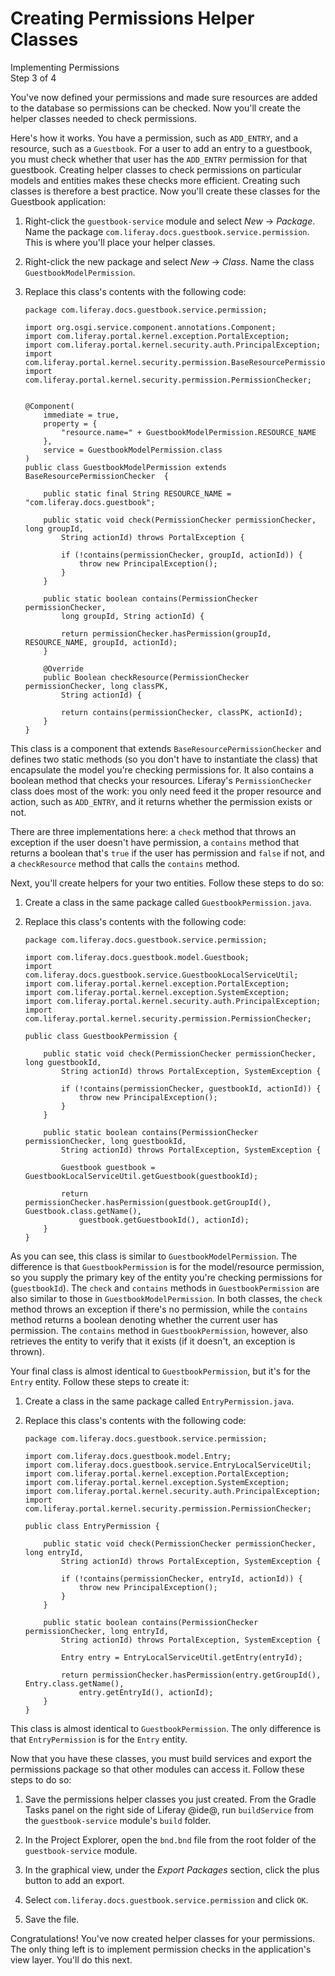 # Creating Permissions Helper Classes

<div class="learn-path-step">
    <p>Implementing Permissions<br>Step 3 of 4</p>
</div>

You've now defined your permissions and made sure resources are added to the 
database so permissions can be checked. Now you'll create the helper classes 
needed to check permissions. 

Here's how it works. You have a permission, such as `ADD_ENTRY`, and a resource,
such as a `Guestbook`. For a user to add an entry to a guestbook, you must check 
whether that user has the `ADD_ENTRY` permission for that guestbook. Creating 
helper classes to check permissions on particular models and entities makes 
these checks more efficient. Creating such classes is therefore a best practice. 
Now you'll create these classes for the Guestbook application: 

1.  Right-click the `guestbook-service` module and select *New* &rarr; 
    *Package*. Name the package `com.liferay.docs.guestbook.service.permission`. 
    This is where you'll place your helper classes. 

2.  Right-click the new package and select *New* &rarr; *Class*. Name the class 
    `GuestbookModelPermission`. 

3.  Replace this class's contents with the following code: 

        package com.liferay.docs.guestbook.service.permission;
        
        import org.osgi.service.component.annotations.Component;
        import com.liferay.portal.kernel.exception.PortalException;
        import com.liferay.portal.kernel.security.auth.PrincipalException;
        import com.liferay.portal.kernel.security.permission.BaseResourcePermissionChecker;
        import com.liferay.portal.kernel.security.permission.PermissionChecker;


        @Component(
            immediate = true,
            property = {
                "resource.name=" + GuestbookModelPermission.RESOURCE_NAME
            },
            service = GuestbookModelPermission.class
        )
        public class GuestbookModelPermission extends BaseResourcePermissionChecker  {

            public static final String RESOURCE_NAME = "com.liferay.docs.guestbook";

            public static void check(PermissionChecker permissionChecker, long groupId,
                String actionId) throws PortalException {

                if (!contains(permissionChecker, groupId, actionId)) {
                    throw new PrincipalException();
                }
            }

            public static boolean contains(PermissionChecker permissionChecker,
                long groupId, String actionId) {

                return permissionChecker.hasPermission(groupId, RESOURCE_NAME, groupId, actionId);
            }

            @Override
            public Boolean checkResource(PermissionChecker permissionChecker, long classPK, 
                String actionId) {

                return contains(permissionChecker, classPK, actionId);
            }
        }

This class is a component that extends `BaseResourcePermissionChecker` and 
defines two static methods (so you don't have to instantiate the class) that 
encapsulate the model you're checking permissions for. It also contains a 
boolean method that checks your resources. Liferay's `PermissionChecker` class 
does most of the work: you only need feed it the proper resource and action, 
such as `ADD_ENTRY`, and it returns whether the permission exists or not. 

There are three implementations here: a `check` method that throws an exception 
if the user doesn't have permission, a `contains` method that returns a boolean 
that's `true` if the user has permission and `false` if not, and a 
`checkResource` method that calls the `contains` method. 

Next, you'll create helpers for your two entities. Follow these steps to do so: 

1.  Create a class in the same package called `GuestbookPermission.java`. 

2.  Replace this class's contents with the following code: 

        package com.liferay.docs.guestbook.service.permission;

        import com.liferay.docs.guestbook.model.Guestbook;
        import com.liferay.docs.guestbook.service.GuestbookLocalServiceUtil;
        import com.liferay.portal.kernel.exception.PortalException;
        import com.liferay.portal.kernel.exception.SystemException;
        import com.liferay.portal.kernel.security.auth.PrincipalException;
        import com.liferay.portal.kernel.security.permission.PermissionChecker;

        public class GuestbookPermission {

            public static void check(PermissionChecker permissionChecker, long guestbookId, 
                String actionId) throws PortalException, SystemException {

                if (!contains(permissionChecker, guestbookId, actionId)) {
                    throw new PrincipalException();
                }
            }

            public static boolean contains(PermissionChecker permissionChecker, long guestbookId, 
                String actionId) throws PortalException, SystemException {

                Guestbook guestbook = GuestbookLocalServiceUtil.getGuestbook(guestbookId);

                return permissionChecker.hasPermission(guestbook.getGroupId(), Guestbook.class.getName(), 
                    guestbook.getGuestbookId(), actionId);
            }
        }

As you can see, this class is similar to `GuestbookModelPermission`. The 
difference is that `GuestbookPermission` is for the model/resource permission, 
so you supply the primary key of the entity you're checking permissions for 
(`guestbookId`). The `check` and `contains` methods in `GuestbookPermission` are 
also similar to those in `GuestbookModelPermission`. In both classes, the 
`check` method throws an exception if there's no permission, while the 
`contains` method returns a boolean denoting whether the current user has 
permission. The `contains` method in `GuestbookPermission`, however, also 
retrieves the entity to verify that it exists (if it doesn't, an exception is 
thrown). 

Your final class is almost identical to `GuestbookPermission`, but it's for the 
`Entry` entity. Follow these steps to create it: 

1.  Create a class in the same package called `EntryPermission.java`. 

2.  Replace this class's contents with the following code: 

        package com.liferay.docs.guestbook.service.permission;

        import com.liferay.docs.guestbook.model.Entry;
        import com.liferay.docs.guestbook.service.EntryLocalServiceUtil;
        import com.liferay.portal.kernel.exception.PortalException;
        import com.liferay.portal.kernel.exception.SystemException;
        import com.liferay.portal.kernel.security.auth.PrincipalException;
        import com.liferay.portal.kernel.security.permission.PermissionChecker;

        public class EntryPermission {

            public static void check(PermissionChecker permissionChecker, long entryId, 
                String actionId) throws PortalException, SystemException {

                if (!contains(permissionChecker, entryId, actionId)) {
                    throw new PrincipalException();
                }
            }

            public static boolean contains(PermissionChecker permissionChecker, long entryId, 
                String actionId) throws PortalException, SystemException {

                Entry entry = EntryLocalServiceUtil.getEntry(entryId);

                return permissionChecker.hasPermission(entry.getGroupId(), Entry.class.getName(), 
                    entry.getEntryId(), actionId);
            }
        }

This class is almost identical to `GuestbookPermission`. The only difference is 
that `EntryPermission` is for the `Entry` entity. 

Now that you have these classes, you must build services and export the 
permissions package so that other modules can access it. Follow these steps to 
do so: 

1.  Save the permissions helper classes you just created. From the Gradle Tasks 
    panel on the right side of Liferay @ide@, run `buildService` from the 
    `guestbook-service` module's `build` folder. 

2.  In the Project Explorer, open the `bnd.bnd` file from the root folder of the 
    `guestbook-service` module.

3.  In the graphical view, under the *Export Packages* section, click the plus 
    button to add an export. 

4.  Select `com.liferay.docs.guestbook.service.permission` and click `OK`.

5.  Save the file.

Congratulations! You've now created helper classes for your permissions. The 
only thing left is to implement permission checks in the application's view 
layer. You'll do this next. 
